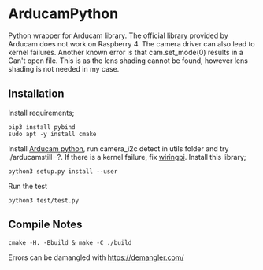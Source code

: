 # ArducamPython

Python wrapper for Arducam library. The official library provided by Arducam does not work
on Raspberry 4. The camera driver can also lead to kernel failures.
Another known error is that cam.set_mode(0) results in a Can't open file.
This is as the lens shading cannot be found, however lens shading is not needed in my case.

## Installation
Install requirements;
```
pip3 install pybind
sudo apt -y install cmake
```
Install [Arducam python](https://github.com/ArduCAM/MIPI_Camera), run camera_i2c detect in utils folder
and try ./arducamstill -?.  If there is a kernel failure, fix [wiringpi](https://github.com/ArduCAM/MIPI_Camera/issues/82).
Install this library;
```
python3 setup.py install --user
```
Run the test
```
python3 test/test.py
```
## Compile Notes
```
cmake -H. -Bbuild & make -C ./build
```
Errors can be damangled with https://demangler.com/
